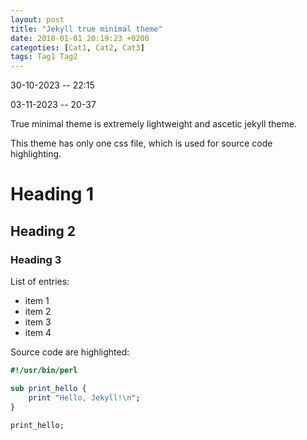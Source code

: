 ```yaml
---
layout: post
title: "Jekyll true minimal theme"
date: 2018-01-01 20:19:23 +0200
categoties: [Cat1, Cat2, Cat3]
tags: Tag1 Tag2
---
```


30-10-2023 -- 22:15  

03-11-2023 -- 20-37  

True minimal theme is extremely lightweight and ascetic jekyll theme.

This theme has only one css file, which is used for source code highlighting. 


# Heading 1
## Heading 2
### Heading 3

List of entries:

- item 1
- item 2
- item 3
- item 4

Source code are highlighted:

```perl
#!/usr/bin/perl

sub print_hello {
    print "Hello, Jekyll!\n";
}

print_hello;
```
    
